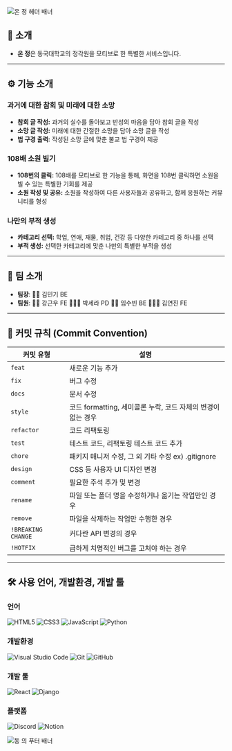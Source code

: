 ![온 정 헤더 배너](https://capsule-render.vercel.app/api?type=waving&color=gradient&height=150&section=header&animation=twinkling)

## 🪷 소개

- **온 정**은 동국대학교의 정각원을 모티브로 한 특별한 서비스입니다.
---

## ⚙️ 기능 소개

### 과거에 대한 참회 및 미래에 대한 소망
- **참회 글 작성:** 과거의 실수를 돌아보고 반성의 마음을 담아 참회 글을 작성
- **소망 글 작성:** 미래에 대한 간절한 소망을 담아 소망 글을 작성
- **법 구경 출력:** 작성된 소망 글에 맞춘 불교 법 구경이 제공

### 108배 소원 빌기
- **108번의 클릭:** 108배를 모티브로 한 기능을 통해, 화면을 108번 클릭하면 소원을 빌 수 있는 특별한 기회를 제공
- **소원 작성 및 공유:** 소원을 작성하여 다른 사용자들과 공유하고, 함께 응원하는 커뮤니티를 형성

### 나만의 부적 생성
- **카테고리 선택:** 학업, 연애, 재물, 취업, 건강 등 다양한 카테고리 중 하나를 선택
- **부적 생성:** 선택한 카테고리에 맞춘 나만의 특별한 부적을 생성

---

## 👥 팀 소개

- **팀장**: 🚶🏻 김민기 BE
- **팀원**:
  🚶🏼 강근우 FE
  🚶🏻‍♀️ 박세라 PD
  🚶‍♀️ 임수빈 BE
  🚶🏼‍♀️ 김연진 FE

---

## 🚀 커밋 규칙 (Commit Convention)

| **커밋 유형**      | **설명**                                                  |
|-------------------|---------------------------------------------------------|
| `feat`            | 새로운 기능 추가                                          |
| `fix`             | 버그 수정                                                 |
| `docs`            | 문서 수정                                                 |
| `style`           | 코드 formatting, 세미콜론 누락, 코드 자체의 변경이 없는 경우 |
| `refactor`        | 코드 리팩토링                                             |
| `test`            | 테스트 코드, 리팩토링 테스트 코드 추가                    |
| `chore`           | 패키지 매니저 수정, 그 외 기타 수정 ex) .gitignore         |
| `design`          | CSS 등 사용자 UI 디자인 변경                              |
| `comment`         | 필요한 주석 추가 및 변경                                   |
| `rename`          | 파일 또는 폴더 명을 수정하거나 옮기는 작업만인 경우       |
| `remove`          | 파일을 삭제하는 작업만 수행한 경우                        |
| `!BREAKING CHANGE`| 커다란 API 변경의 경우                                    |
| `!HOTFIX`         | 급하게 치명적인 버그를 고쳐야 하는 경우                   |

---
## 🛠️ 사용 언어, 개발환경, 개발 툴

### 언어

![HTML5](https://img.shields.io/badge/-HTML5-E34F26?style=flat-square&logo=html5&logoColor=ffffff)
![CSS3](https://img.shields.io/badge/-CSS3-1572B6?style=flat-square&logo=css3)
![JavaScript](https://img.shields.io/badge/-JavaScript-F7DF1E?style=flat-square&logo=javascript&logoColor=000000)
![Python](https://img.shields.io/badge/-Python-3776AB?style=flat-square&logo=python&logoColor=ffffff)

### 개발환경

![Visual Studio Code](https://img.shields.io/badge/Visual_Studio_Code-007ACC?style=flat-square&logo=visual-studio-code&logoColor=ffffff)
![Git](https://img.shields.io/badge/Git-F05032?style=flat-square&logo=git&logoColor=ffffff)
![GitHub](https://img.shields.io/badge/GitHub-181717?style=flat-square&logo=github&logoColor=ffffff)

### 개발 툴

![React](https://img.shields.io/badge/React-61DAFB?style=flat-square&logo=react&logoColor=ffffff)
![Django](https://img.shields.io/badge/Django-092E20?style=flat-square&logo=django&logoColor=ffffff)

### 플랫폼

![Discord](https://img.shields.io/badge/Discord-5865F2?style=flat-square&logo=discord&logoColor=ffffff)
![Notion](https://img.shields.io/badge/Notion-000000?style=flat-square&logo=notion&logoColor=ffffff)


![동 의 푸터 배너](https://capsule-render.vercel.app/api?type=waving&color=gradient&height=150&section=footer&animation=twinkling)


